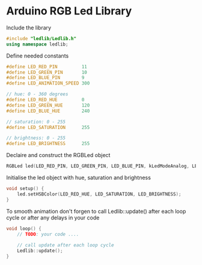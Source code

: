 # Arduino RGB Led Library

Include the library

```c++
#include "ledlib/Ledlib.h"
using namespace ledlib;
```

Define needed constants

```c++
#define LED_RED_PIN         11
#define LED_GREEN_PIN       10
#define LED_BLUE_PIN        9
#define LED_ANIMATION_SPEED 300

// hue: 0 - 360 degrees
#define LED_RED_HUE         0
#define LED_GREEN_HUE       120
#define LED_BLUE_HUE        240

// saturation: 0 - 255
#define LED_SATURATION      255

// brightness: 0 - 255
#define LED_BRIGHTNESS      255
```

Declaire and construct the RGBLed object

```c++
RGBLed led(LED_RED_PIN, LED_GREEN_PIN, LED_BLUE_PIN, kLedModeAnalog, LED_ANIMATION_SPEED);
```

Initialise the led object with hue, saturation and brightness

```c++
void setup() {
    led.setHSBColor(LED_RED_HUE, LED_SATURATION, LED_BRIGHTNESS);
}
```
To smooth animation don't forgen to call Ledlib::update() after each loop cycle or after any delays in your code

```c++
void loop() {
    // TODO: your code ....
 
    // call update after each loop cycle
    Ledlib::update();
}
```
